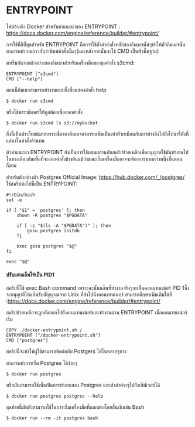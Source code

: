 # ENTRYPOINT

ไฟล์อ้างอิง Docker สำหรับคำแนะนำของ ENTRYPOINT : <https://docs.docker.com/engine/reference/builder/#entrypoint/>

การใช้ที่ดีที่สุดสำหรับ ENTRYPOINT คือการใช้ตั้งค่าคำสั่งหลักของอิมเมจนั้นๆทำให้ตัวอิมเมจนั้นสามารถทำวานราวกับว่าพิมพ์คำสั่งนั้นๆ(และหลังจากนั้นจะใช้ CMD เป็นตัวพื้นฐาน)

มาเริ่มกันจากตัวอย่างของอิมเมจสำหรับเครื่องมือของชุดคำสั่ง
s3cmd:

```
ENTRYPOINT ["s3cmd"]
CMD ["--help"]
```

ตอนนี้อิมเมจสามารถทำงานแบบนี้เพื่อแสดงคำสั่ง help

```
$ docker run s3cmd
```

หรือใช้พารามิเตอร์ให้ถูกต้องเพื่อออกคำสั่ง

```
$ docker run s3cmd ls s3://mybucket
```

สิ่งนี้เป็นประโยชน์มากเพราะชื่อของอิมเมจสามารถเพิ่มเป็นเท่าตัวเหมือนกับการอ้างอิงไปยังไปนารี่ดังที่แสดงในคำสั่งด้านบน

ตัวคำแนะนำ ENTRYPOINT ยังเป็นการใช้ผสมผสานกับสคริปช่วยเหลือเพื่ออนุญาตใช้มันทำงานไปในทางเดียวกันเพื่อที่จะออกคำสั่งข้างต้นแม้ว่าขณะเริ่มเครื่องมืออาจจะต้องการมากกว่าหนึ่งขั้นตอนก็ตาม

สำหรับตัวอย่างตัว Postgres Official Image: <https://hub.docker.com/_/postgres/> ใช้สคริปต่อไปนี้เป็น ENTRYPOINT:

```
#!/bin/bash
set -e

if [ "$1" = 'postgres' ]; then
    chown -R postgres "$PGDATA"

    if [ -z "$(ls -A "$PGDATA")" ]; then
        gosu postgres initdb
    fi

    exec gosu postgres "$@"
fi

exec "$@"
```

#### ปรับแต่งแอ๊พให้เป็น PID1

สคริปนี้ใช้ exec Bash command เพราะฉะนั้นแอ๊พที่ทำงานจริงๆจะเป็นคอนแทนเน่อร์ PID 1ซึ้งจะอนุญาติให้แอ๊พรับสัญญาณจาก Unix ที่ส่งไปนังคอนเทนเน่อร์
สามารถศึกษาเพิ่มเติมได้ที่ :<https://docs.docker.com/engine/reference/builder/#entrypoint/>

สคริปช่วยเหลือจะถูกคัดลอกไปยังคอนเทนเน่อร์และทำงานผ่าน ENTRYPOINT เมื่อคอนเทนเน่อร์เริ่ม

```
COPY ./docker-entrypoint.sh /
ENTRYPOINT ["/docker-entrypoint.sh"]
CMD ["postgres"]
```

สคริปนี้จะทำให้ผู้ใช้สามารถติดต่อกับ Postgers ได้ในหลายๆทาง

สามารถทำการเริ่ม Postgres ได้ง่ายๆ

```
$ docker run postgres
```

หรือมันสามารถใช้เพื่อเปิดการทำงานของ Postgres และส่งค่าต่างๆไปยังเซิฟเวอร์ได้

```
$ docker run postgres postgres --help
```

สุดท้ายนี้มันยังสามารถใช้ในการเริ่มเครื่องมือที่แตกต่างโดยสิ้นเชิงเช่น Bash

```
$ docker run --rm -it postgres bash
```

